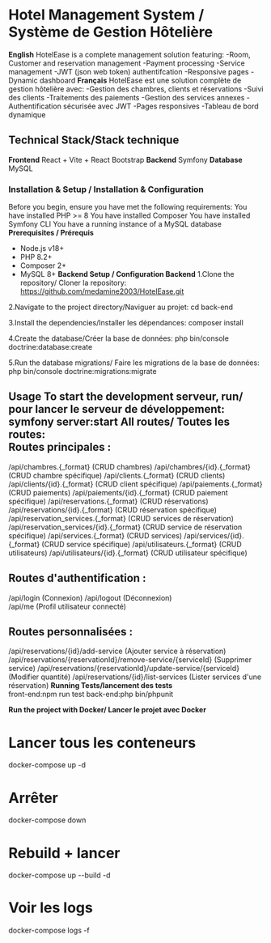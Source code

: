 # Hotel Management System / Système de Gestion Hôtelière
**English**
HotelEase is a complete management solution featuring:
-Room, Customer and reservation management
-Payment processing
-Service management
-JWT (json web token) authentifcation
-Responsive pages
-Dynamic dashboard
**Français**
HotelEase est une solution complète de gestion hôtelière avec:
-Gestion des chambres, clients et réservations
-Suivi des clients
-Traitements des paiements
-Gestion des services annexes 
-Authentification sécurisée avec JWT 
-Pages responsives 
-Tableau de bord dynamique
## Technical Stack/Stack technique
**Frontend**
React + Vite + React Bootstrap
**Backend**
Symfony
**Database**
MySQL
### Installation & Setup / Installation & Configuration
Before you begin, ensure you have met the following requirements:
You have installed PHP >= 8
You have installed Composer
You have installed Symfony CLI
You have a running instance of a MySQL database
**Prerequisites / Prérequis**
- Node.js v18+
- PHP 8.2+
- Composer 2+
- MySQL 8+
**Backend Setup / Configuration Backend**
1.Clone the repository/ Cloner la repository:
https://github.com/medamine2003/HotelEase.git 

2.Navigate to the project directory/Naviguer au projet:
cd back-end

3.Install the dependencies/Installer les dépendances:
composer install

4.Create the database/Créer la base de données:
php bin/console doctrine:database:create

5.Run the database migrations/ Faire les migrations de la base de données:
php bin/console doctrine:migrations:migrate

**Usage**
To start the development serveur, run/ pour lancer le serveur de développement:
symfony server:start
**All routes/ Toutes les routes:**                   
Routes principales :
-------------------
/api/chambres.{_format}                  (CRUD chambres)
/api/chambres/{id}.{_format}             (CRUD chambre spécifique)
/api/clients.{_format}                   (CRUD clients) 
/api/clients/{id}.{_format}              (CRUD client spécifique)
/api/paiements.{_format}                 (CRUD paiements)
/api/paiements/{id}.{_format}            (CRUD paiement spécifique)
/api/reservations.{_format}              (CRUD réservations)
/api/reservations/{id}.{_format}         (CRUD réservation spécifique)
/api/reservation_services.{_format}      (CRUD services de réservation)
/api/reservation_services/{id}.{_format} (CRUD service de réservation spécifique)
/api/services.{_format}                  (CRUD services) 
/api/services/{id}.{_format}             (CRUD service spécifique)
/api/utilisateurs.{_format}              (CRUD utilisateurs)
/api/utilisateurs/{id}.{_format}         (CRUD utilisateur spécifique)

Routes d'authentification :
--------------------------
/api/login                                (Connexion)
/api/logout                               (Déconnexion)  
/api/me                                   (Profil utilisateur connecté)

Routes personnalisées :
----------------------
/api/reservations/{id}/add-service        (Ajouter service à réservation)
/api/reservations/{reservationId}/remove-service/{serviceId} (Supprimer service)
/api/reservations/{reservationId}/update-service/{serviceId} (Modifier quantité)
/api/reservations/{id}/list-services      (Lister services d'une réservation)
**Running Tests/lancement des tests**                                              
front-end:npm run test
back-end:php bin/phpunit

**Run the project with Docker/ Lancer le projet avec Docker**

# Lancer tous les conteneurs
docker-compose up -d

# Arrêter
docker-compose down

# Rebuild + lancer
docker-compose up --build -d

# Voir les logs
docker-compose logs -f